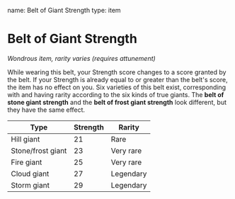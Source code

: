 name: Belt of Giant Strength
type: item

# Belt of Giant Strength
_Wondrous item, rarity varies (requires attunement)_

While wearing this belt, your Strength score changes to a score granted by the belt. If your Strength is already equal to or greater than the belt's score, the item has no effect on you.
Six varieties of this belt exist, corresponding with and having rarity according to the six kinds of true giants. The **belt of stone giant strength** and the **belt of frost giant strength** look different, but they have the same effect.

| Type              | Strength | Rarity    |
|-------------------|----------|-----------|
| Hill giant        | 21       | Rare      |
| Stone/frost giant | 23       | Very rare |
| Fire giant        | 25       | Very rare |
| Cloud giant       | 27       | Legendary |
| Storm giant       | 29       | Legendary |
